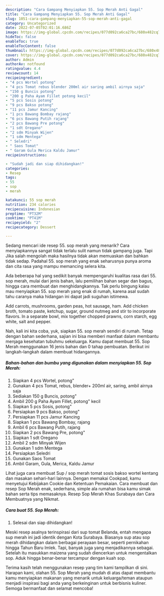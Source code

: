 ```yaml
---
description: "Cara Gampang Menyiapkan 55. Sop Merah Anti Gagal"
title: "Cara Gampang Menyiapkan 55. Sop Merah Anti Gagal"
slug: 1051-cara-gampang-menyiapkan-55-sop-merah-anti-gagal
category: Uncategorized
date: 2022-07-05T02:01:16.686Z
image: https://img-global.cpcdn.com/recipes/077d092ca6ca27bc/680x482cq70/55-sop-merah-foto-resep-utama.jpg
hideToc: false
enableToc: true
enableTocContent: false
thumbnail: https://img-global.cpcdn.com/recipes/077d092ca6ca27bc/680x482cq70/55-sop-merah-foto-resep-utama.jpg
cover: https://img-global.cpcdn.com/recipes/077d092ca6ca27bc/680x482cq70/55-sop-merah-foto-resep-utama.jpg
author: Admin
authorAv: notfound
ratingvalue: 4.4
reviewcount: 14
recipeingredient:
- "4 pcs Wortel potong"
- "4 pcs Tomat rebus blender 200ml air saring ambil airnya saja"
- "150 g Buncis potong"
- "200 g Paha Ayam Fillet potong kecil"
- "5 pcs Sosis potong"
- "9 pcs Bakso potong"
- "11 pcs Jamur Kancing"
- "1 pcs Bawang Bombay rajang"
- "6 pcs Bawang Putih rajang"
- "2 pcs Bawang Pre potong"
- "1 sdt Oregano"
- "2 sdm Minyak Wijen"
- "1 sdm Mentega"
- " Seledri"
- " Saos Tomat"
- " Garam Gula Merica Kaldu Jamur"
recipeinstructions:

- "Sudah jadi dan siap dihidangkan!"
categories:
- Resep
tags:
- 55
- sop
- merah

katakunci: 55 sop merah 
nutrition: 234 calories
recipecuisine: Indonesian
preptime: "PT32M"
cooktime: "PT41M"
recipeyield: "2"
recipecategory: Dessert

---
```



Sedang mencari ide resep 55. sop merah yang menarik? Cara menyiapkannya sangat tidak terlalu sulit namun tidak gampang juga. Tapi Jika salah mengolah maka hasilnya tidak akan memuaskan dan bahkan tidak sedap. Padahal 55. sop merah yang enak seharusnya punya aroma dan cita rasa yang mampu memancing selera kita.


Ada beberapa hal yang sedikit banyak mempengaruhi kualitas rasa dari 55. sop merah, mulai dari jenis bahan, lalu pemilihan bahan segar dan bagus, hingga cara membuat dan menghidangkannya. Tak perlu bingung kalau mau menyiapkan 55. sop merah yang enak di rumah, karena asal sudah tahu caranya maka hidangan ini dapat jadi suguhan istimewa.

Add carrots, mushrooms, garden peas, hot sausage, ham. Add chicken broth, tomato paste, ketchup, sugar, ground nutmeg and stir to incorporate flavors. In a separate bowl, mix together chopped prawns, corn starch, egg white, salt and pepper.


Nah, kali ini kita coba, yuk, siapkan 55. sop merah sendiri di rumah. Tetap dengan bahan sederhana, sajian ini bisa memberi manfaat dalam membantu menjaga kesehatan tubuhmu sekeluarga. Kamu dapat membuat 55. Sop Merah menggunakan 16 jenis bahan dan 0 tahap pembuatan. Berikut ini langkah-langkah dalam membuat hidangannya.

<!--inarticleads1-->

##### Bahan-bahan dan bumbu yang digunakan dalam menyiapkan 55. Sop Merah:

1. Siapkan 4 pcs Wortel, potong&#34;
1. Gunakan 4 pcs Tomat, rebus, blender+ 200ml air, saring, ambil airnya saja
1. Sediakan 150 g Buncis, potong&#34;
1. Ambil 200 g Paha Ayam Fillet, potong&#34; kecil
1. Siapkan 5 pcs Sosis, potong&#34;
1. Persiapkan 9 pcs Bakso, potong&#34;
1. Persiapkan 11 pcs Jamur Kancing
1. Siapkan 1 pcs Bawang Bombay, rajang
1. Ambil 6 pcs Bawang Putih, rajang
1. Siapkan 2 pcs Bawang Pre, potong&#34;
1. Siapkan 1 sdt Oregano
1. Ambil 2 sdm Minyak Wijen
1. Gunakan 1 sdm Mentega
1. Persiapkan  Seledri
1. Gunakan  Saos Tomat
1. Ambil  Garam, Gula, Merica, Kaldu Jamur


Lihat juga cara membuat Sup / sop merah tomat sosis bakso wortel kentang dan masakan sehari-hari lainnya. Dengan memakai Cookpad, kamu menyetujui Kebijakan Cookie dan Ketentuan Pemakaian. Cara membuat dan resep Sop Merah enak, sederhana, simple ala rumahan bisa kamu simak bahan serta tips memasaknya. Resep Sop Merah Khas Surabaya dan Cara Membuatnya yang Nikmat. 

<!--inarticleads2-->

##### Cara buat 55. Sop Merah:


1. Selesai dan siap dihidangkan!

Meski resep asalnya terinspirasi dari sup tomat Belanda, entah mengapa sup merah ini jadi identik dengan Kota Surabaya. Biasanya sup atau sop merah dihidangkan dalam berbagai perayaan besar, seperti pernikahan hingga Tahun Baru Imlek. Tapi, banyak juga yang menjadikannya sebagai. Setelah itu masukkan maizena yang sudah diencerkan untuk mengentalkan sop. Aduk hingga benar-benar tercampur dengan kuah sop. 

Terima kasih telah menggunakan resep yang tim kami tampilkan di sini. Harapan kami, olahan 55. Sop Merah yang mudah di atas dapat membantu kamu menyiapkan makanan yang menarik untuk keluarga/teman ataupun menjadi inspirasi bagi anda yang berkeinginan untuk berbisnis kuliner. Semoga bermanfaat dan selamat mencoba!
